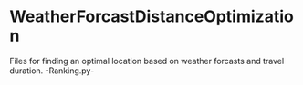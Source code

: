 # WeatherForcastDistanceOptimization
Files for finding an optimal location based on weather forcasts and travel duration.
-Ranking.py-


